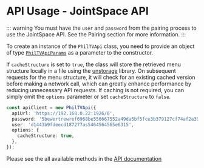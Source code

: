 # API Usage - JointSpace API

::: warning
You must have the `user` and `password` from the pairing process to use the JointSpace API. See the Pairing section for more information.
:::

To create an instance of the `PhilTVApi` class, you need to provide an object of type [`PhilTVApiParams`](./lib/type-aliases/PhilTVApiParams.md) as a parameter to the constructor.

If `cacheStructure` is set to `true`, the class will store the retrieved menu structure locally in a file using the [unstorage](https://unstorage.unjs.io/) library.
On subsequent requests for the menu structure, it will check for an existing cached version before making a network call, which can greatly enhance performance by reducing unnecessary API requests.
If caching is not required, you can simply omit the `options` parameter or set `cacheStructure` to `false`.


```typescript
const apiClient = new PhilTVApi({
  apiUrl: 'https://192.168.0.22:1926/6',
  password: '5bewertrewref6968be556667552a49da5bf5fce3b379127cf74af2a3951026c2b',
  user: 'd1443b9fdeecd187277as5464564565e6315',
  options: {
    cacheStructure: true,
  },
});
```

Please see the all available methods in the [API documentation](./lib/classes/PhilTVApi.md)
